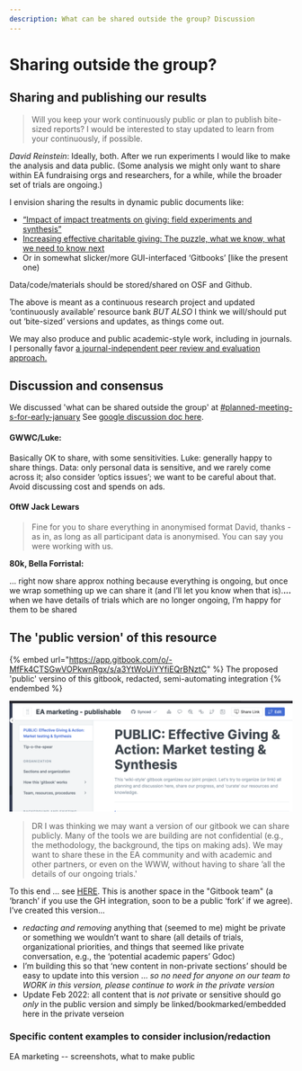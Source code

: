 ```yaml
---
description: What can be shared outside the group? Discussion
---
```


# Sharing outside the group?

## Sharing and publishing our results

> Will you keep your work continuously public or plan to publish bite-sized reports? I would be interested to stay updated to learn from your continuously, if possible.

_David Reinstein_: Ideally, both. After we run experiments I would like to make the analysis and data public. (Some analysis we might only want to share within EA fundraising orgs and researchers, for a while, while the broader set of trials are ongoing.)

I envision sharing the results in dynamic public documents like:

* [“Impact of impact treatments on giving: field experiments and synthesis”](https://daaronr.github.io/dualprocess/index.html)
* [Increasing effective charitable giving: The puzzle, what we know, what we need to know next](https://daaronr.github.io/ea\_giving\_barriers/eval-aversion.html)
* Or in somewhat slicker/more GUI-interfaced ‘Gitbooks’ \[like the present one)

Data/code/materials should be stored/shared on OSF and Github.

The above is meant as a continuous research project and updated ‘continuously available’ resource bank _BUT ALSO_ I think we will/should put out ‘bite-sized’ versions and updates, as things come out.

We may also produce and public academic-style work, including in journals. I personally favor [a journal-independent peer review and evaluation approach.](https://app.gitbook.com/o/-MfFk4CTSGwVOPkwnRgx/s/-MkORcaM5xGxmrnczq25/)

## Discussion and consensus

We discussed 'what can be shared outside the group' at [#planned-meeting-s-for-early-january](../../tip-o-the-spear.md#planned-meeting-s-for-early-january "mention") See [google discussion doc here](https://docs.google.com/document/d/1WCvQq7HEHDzJ\_DcvejzM9Y67hFr9UHYaBXVY260Dlj4/edit#heading=h.cg90o34wlpye).

#### GWWC/Luke:

Basically OK to share, with some sensitivities. Luke: generally happy to share things. Data: only personal data is sensitive, and we rarely come across it; also consider ‘optics issues’; we want to be careful about that. Avoid discussing cost and spends on ads.

#### OftW Jack Lewars

> Fine for you to share everything in anonymised format David, thanks - as in, as long as all participant data is anonymised. You can say you were working with us.&#x20;

**80k, Bella Forristal:**

&#x20;… right now share approx nothing because everything is ongoing, but once we wrap something up we can share it (and I’ll let you know when that is).**...** when we have details of trials which are no longer ongoing, I’m happy for them to be shared

## The 'public version' of this resource

{% embed url="https://app.gitbook.com/o/-MfFk4CTSGwVOPkwnRgx/s/a3YtWoUiYYfiEQrBNztC" %}
The proposed 'public' versino of this gitbook, redacted, semi-automating integration
{% endembed %}

![](<../../.gitbook/assets/image (14) (1).png>)

> DR I was thinking we may want a version of our gitbook we can share publicly. Many of the tools we are building are not confidential (e.g., the methodology, the background, the tips on making ads). We may want to share these in the EA community and with academic and other partners, or even on the WWW, without having to share ’all the details of our ongoing trials.'

To this end … see [HERE](https://effective-giving-marketing.gitbook.io/untitled/lZF4xKeC9iVglophCgV8/). This is another space in the "Gitbook team" (a ‘branch’ if you use the GH integration, soon to be a public ‘fork’ if we agree). I’ve created this version...

* _redacting and removing_ anything that (seemed to me) might be private or something we wouldn’t want to share (all details of trials, organizational priorities, and things that seemed like private conversation, e.g., the ‘potential academic papers’ Gdoc)
* I’m building this so that ‘new content in non-private sections’ should be easy to update into this version … _so no need for anyone on our team to WORK in this version, please continue to work in the private version_
* Update Feb 2022: all content that is _not_ private or sensitive should go _only_ in the public version and simply be linked/bookmarked/embedded here in the private verseion

### Specific content examples to consider inclusion/redaction

EA marketing -- screenshots, what to make public



